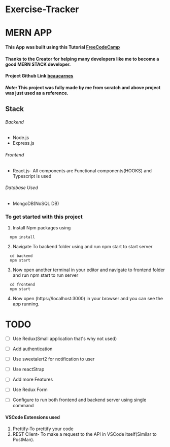 # Exercise-Tracker

# MERN APP

#### This App was built using this Tutorial [FreeCodeCamp](https://www.youtube.com/watch?v=7CqJlxBYj-M)

#### Thanks to the Creator for helping many developers like me to become a good MERN STACK developer.

#### Project Github Link [beaucarnes](https://github.com/beaucarnes/mern-exercise-tracker-mongodb)

#### ***Note:***  This project was fully made by me from scratch and above project was just used as a reference.

## Stack

###### Backend

- Node.js
- Express.js

###### Frontend

- React.js- All components are Functional components(HOOKS) and Typescript is used

###### Database Used

- MongoDB(NoSQL DB)

### To get started with this project

1) Install Npm packages using

```
  npm install
```

2) Navigate To backend folder using and run npm start to start server

```
  cd backend
  npm start
```

3) Now open another terminal in your editor and navigate to frontend folder and run npm start to run server

```
  cd frontend
  npm start
```

4) Now open (https://localhost:3000) in your browser and you can see the app running.


# TODO

- [ ] Use Redux(Small application that's why not used)
- [ ] Add authentication
- [ ] Use sweetalert2 for notification to user
- [ ] Use reactStrap 
- [ ] Add more Features 
- [ ] Use Redux Form
- [ ] Configure to run both frontend and backend server using single command


#### VSCode Extensions used

1) Prettify-To prettify your code
2) REST Client- To make a request to the API in VSCode itself(Similar to PostMan).
